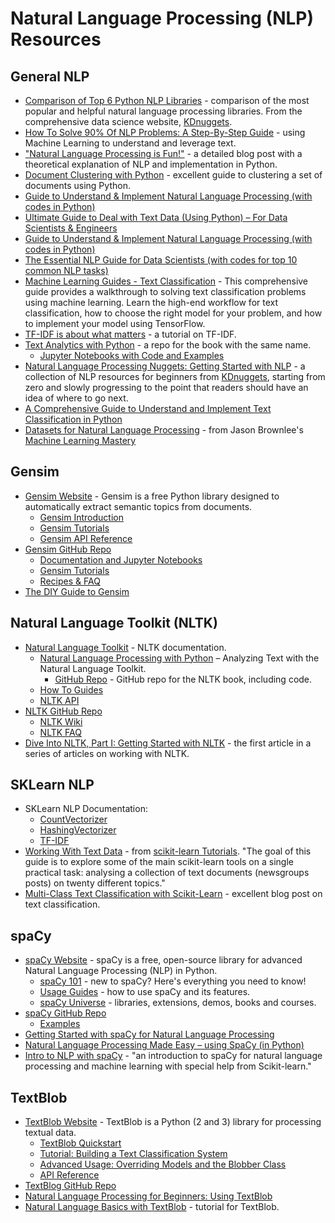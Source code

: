 # Natural Language Processing (NLP) Resources


## General NLP  
- [Comparison of Top 6 Python NLP Libraries](https://www.kdnuggets.com/2018/07/comparison-top-6-python-nlp-libraries.html) - comparison of the most popular and helpful natural language processing libraries. From the comprehensive data science website, [KDnuggets](https://www.kdnuggets.com).
- [How To Solve 90% Of NLP Problems: A Step-By-Step Guide](https://blog.insightdatascience.com/how-to-solve-90-of-nlp-problems-a-step-by-step-guide-fda605278e4e) - using Machine Learning to understand and leverage text.
- ["Natural Language Processing is Fun!"](https://medium.com/@ageitgey/natural-language-processing-is-fun-9a0bff37854e) - a detailed blog post with a theoretical explanation of NLP and implementation in Python.
- [Document Clustering with Python](http://brandonrose.org/clustering) - excellent guide to clustering a set of documents using Python.
- [Guide to Understand & Implement Natural Language Processing (with codes in Python)](https://www.analyticsvidhya.com/blog/2017/01/ultimate-guide-to-understand-implement-natural-language-processing-codes-in-python/)
- [Ultimate Guide to Deal with Text Data (Using Python) – For Data Scientists & Engineers](https://www.analyticsvidhya.com/blog/2018/02/the-different-methods-deal-text-data-predictive-python/)
- [Guide to Understand & Implement Natural Language Processing (with codes in Python)](https://www.analyticsvidhya.com/blog/2017/01/ultimate-guide-to-understand-implement-natural-language-processing-codes-in-python/)
- [The Essential NLP Guide for Data Scientists (with codes for top 10 common NLP tasks)](https://www.analyticsvidhya.com/blog/2017/10/essential-nlp-guide-data-scientists-top-10-nlp-tasks/)
- [Machine Learning Guides - Text Classification](https://developers.google.com/machine-learning/guides/text-classification/) - This comprehensive guide provides a walkthrough to solving text classification problems using machine learning. Learn the high-end workflow for text classification, how to choose the right model for your problem, and how to implement your model using TensorFlow.
- [TF-IDF is about what matters](https://planspace.org/20150524-tfidf_is_about_what_matters/) - a tutorial on TF-IDF.
- [Text Analytics with Python](https://github.com/dipanjanS/text-analytics-with-python) - a repo for the book with the same name.
  - [Jupyter Notebooks with Code and Examples](https://github.com/dipanjanS/text-analytics-with-python/tree/master/Old_Edition_v1/notebooks)
- [Natural Language Processing Nuggets: Getting Started with NLP](https://www.kdnuggets.com/2018/06/getting-started-natural-language-processing.html) - a collection of NLP resources for beginners from [KDnuggets](https://www.kdnuggets.com), starting from zero and slowly progressing to the point that readers should have an idea of where to go next.
- [A Comprehensive Guide to Understand and Implement Text Classification in Python](https://www.analyticsvidhya.com/blog/2018/04/a-comprehensive-guide-to-understand-and-implement-text-classification-in-python/)
- [Datasets for Natural Language Processing](https://machinelearningmastery.com/datasets-natural-language-processing/) - from Jason Brownlee's [Machine Learning Mastery](https://machinelearningmastery.com/)


## Gensim
- [Gensim Website](https://radimrehurek.com/gensim/) - Gensim is a free Python library designed to automatically extract semantic topics from documents.
  - [Gensim Introduction](https://radimrehurek.com/gensim/intro.html)
  - [Gensim Tutorials](https://radimrehurek.com/gensim/tutorial.html)
  - [Gensim API Reference](https://radimrehurek.com/gensim/apiref.html)
- [Gensim GitHub Repo](https://github.com/RaRe-Technologies/gensim)
  - [Documentation and Jupyter Notebooks](https://github.com/RaRe-Technologies/gensim/#documentation)
  - [Gensim Tutorials](https://github.com/RaRe-Technologies/gensim/blob/develop/tutorials.md)
  - [Recipes & FAQ](https://github.com/RaRe-Technologies/gensim/wiki/Recipes-&-FAQ)
- [The DIY Guide to Gensim](https://github.com/jxieeducation/DIY-Data-Science/blob/master/frameworks/gensim.md)


## Natural Language Toolkit (NLTK)
- [Natural Language Toolkit](http://www.nltk.org/) - NLTK documentation.
  - [Natural Language Processing with Python](http://www.nltk.org/book/) – Analyzing Text with the Natural Language Toolkit.
    - [GitHub Repo](https://github.com/nltk/nltk_book) - GitHub repo for the NLTK book, including code.
  - [How To Guides](http://www.nltk.org/howto)
  - [NLTK API](https://www.nltk.org/api/nltk.html)
- [NLTK GitHub Repo](https://github.com/nltk/nltk)
  - [NLTK Wiki](https://github.com/nltk/nltk/wiki)
  - [NLTK FAQ](https://github.com/nltk/nltk/wiki/FAQ)
- [Dive Into NLTK, Part I: Getting Started with NLTK](https://textminingonline.com/dive-into-nltk-part-i-getting-started-with-nltk) - the first article in a series of articles on working with NLTK.


## SKLearn NLP
- SKLearn NLP Documentation:
  - [CountVectorizer](http://scikit-learn.org/stable/modules/generated/sklearn.feature_extraction.text.CountVectorizer.html)
  - [HashingVectorizer](http://scikit-learn.org/stable/modules/generated/sklearn.feature_extraction.text.HashingVectorizer.html)
  - [TF-IDF](http://scikit-learn.org/stable/modules/generated/sklearn.feature_extraction.text.TfidfVectorizer.html)
- [Working With Text Data](http://scikit-learn.org/stable/tutorial/text_analytics/working_with_text_data.html) - from [scikit-learn Tutorials](http://scikit-learn.org/stable/tutorial/index.html). "The goal of this guide is to explore some of the main scikit-learn tools on a single practical task: analysing a collection of text documents (newsgroups posts) on twenty different topics."
- [Multi-Class Text Classification with Scikit-Learn](https://towardsdatascience.com/multi-class-text-classification-with-scikit-learn-12f1e60e0a9f) - excellent blog post on text classification.


## spaCy
- [spaCy Website](https://spacy.io) - spaCy is a free, open-source library for advanced Natural Language Processing (NLP) in Python.
  - [spaCy 101](https://spacy.io/usage/spacy-101) - new to spaCy? Here's everything you need to know!
  - [Usage Guides](https://spacy.io/usage/) - how to use spaCy and its features.
  - [spaCy Universe](https://spacy.io/universe/) - libraries, extensions, demos, books and courses.
- [spaCy GitHub Repo](https://github.com/explosion/spaCy)
  - [Examples](https://github.com/explosion/spaCy/tree/master/examples)
- [Getting Started with spaCy for Natural Language Processing](https://www.kdnuggets.com/2018/05/getting-started-spacy-natural-language-processing.html)
- [Natural Language Processing Made Easy – using SpaCy (​in Python)](https://www.analyticsvidhya.com/blog/2017/04/natural-language-processing-made-easy-using-spacy-%E2%80%8Bin-python/)
- [Intro to NLP with spaCy](https://nicschrading.com/project/Intro-to-NLP-with-spaCy/) - "an introduction to spaCy for natural language processing and machine learning with special help from Scikit-learn."


## TextBlob
- [TextBlob Website](https://textblob.readthedocs.io/en/dev/) - TextBlob is a Python (2 and 3) library for processing textual data.
  - [TextBlob Quickstart](https://textblob.readthedocs.io/en/dev/quickstart.html#quickstart)
  - [Tutorial: Building a Text Classification System](https://textblob.readthedocs.io/en/dev/classifiers.html)
  - [Advanced Usage: Overriding Models and the Blobber Class](https://textblob.readthedocs.io/en/dev/advanced_usage.html)
  - [API Reference](https://textblob.readthedocs.io/en/dev/api_reference.html)
- [TextBlog GitHub Repo](https://github.com/sloria/textblob)
- [Natural Language Processing for Beginners: Using TextBlob](https://www.analyticsvidhya.com/blog/2018/02/natural-language-processing-for-beginners-using-textblob/)
- [Natural Language Basics with TextBlob](http://rwet.decontextualize.com/book/textblob/) - tutorial for TextBlob.
